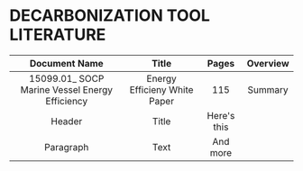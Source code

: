 # DECARBONIZATION TOOL LITERATURE

| Document Name |                                 Title |                      Pages | Overview
| :----:        |                                 :----:|                       :----:| :----: |
| 15099.01_ SOCP Marine Vessel Energy Efficiency | Energy Efficieny White Paper | 115 | Summary |
| Header      | Title       | Here's this   |
| Paragraph   | Text        | And more      |

